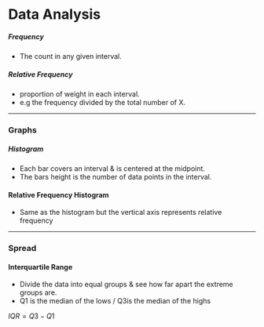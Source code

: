 # Data Analysis

##### Frequency 
- The count in any given interval.

##### Relative Frequency 
- proportion of weight in each interval.
- e.g the frequency divided by the total number of X.

*** 

### Graphs 

##### Histogram
- Each bar covers an interval & is centered at the midpoint.
- The bars height is the number of data points in the interval.

#### Relative Frequency Histogram
- Same as the histogram but the vertical axis represents relative frequency

***

### Spread

#### Interquartile Range
- Divide the data into equal groups & see how far apart the extreme groups are.
- Q1 is the median of the lows / Q3is the median of the highs

$IQR = Q3 - Q1$
